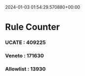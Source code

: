 2024-01-03 01:54:29.570880+00:00
# Rule Counter 
 ### UCATE : 409225

 ### Veneto : 171630

 ### Allowlist : 13930